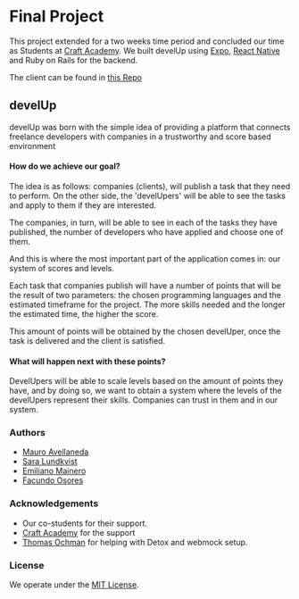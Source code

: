# Final Project

This project extended for a two weeks time period and concluded our time as Students at [Craft Academy](https://craftacademy.se). We built develUp using  [Expo](https://expo.io),  [React Native](https://reactnative.dev)  and Ruby on Rails for the backend.

The client can be found in [this Repo](https://github.com/emiliano-ma/develUp_mobile)

## develUp

develUp was born with the simple idea of providing a platform that connects freelance developers with companies in a trustworthy and score based environment

#### How do we achieve our goal?

The idea is as follows: companies (clients), will publish a task that they need to perform. On the other side, the 'develUpers' will be able to see the tasks and apply to them if they are interested.

The companies, in turn, will be able to see in each of the tasks they have published, the number of developers who have applied and choose one of them.

And this is where the most important part of the application comes in: our system of scores and levels.

Each task that companies publish will have a number of points that will be the result of two parameters: the chosen programming languages and the estimated timeframe for the project.
The more skills needed and the longer the estimated time, the higher the score.

This amount of points will be obtained by the chosen develUper, once the task is delivered and the client is satisfied.

#### What will happen next with these points?

DevelUpers will be able to scale levels based on the amount of points they have, and by doing so, we want to obtain a system where the levels of the develUpers represent their skills. Companies can trust in them and in our system.

### Authors

- [Mauro Avellaneda](https://github.com/mauroavellaneda)
- [Sara Lundkvist](https://github.com/Saralundkvist86/)
- [Emiliano Mainero](https://github.com/emiliano-ma)
- [Facundo Osores](https://github.com/FacundoOs)

### Acknowledgements

- Our co-students for their support.
- [Craft Academy](https://craftacademy.se) for the support
- [Thomas Ochman](https://github.com/tochman) for helping with Detox and webmock setup.


### License

We operate under the [MIT License](https://en.wikipedia.org/wiki/MIT_License).
